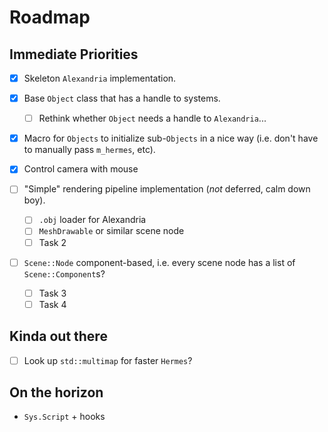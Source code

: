 # Roadmap

## Immediate Priorities
- [x] Skeleton `Alexandria` implementation.
- [x] Base `Object` class that has a handle to systems.
	+ [ ] Rethink whether `Object` needs a handle to `Alexandria`...
- [x] Macro for `Objects` to initialize sub-`Objects` in a nice way (i.e. don't have to manually pass `m_hermes`, etc).

- [x] Control camera with mouse
- [ ] "Simple" rendering pipeline implementation (_not_ deferred, calm down boy).
	+ [ ] `.obj` loader for Alexandria
	+ [ ] `MeshDrawable` or similar scene node
	+ [ ] Task 2
- [ ] `Scene::Node` component-based, i.e. every scene node has a list of `Scene::Component`s?
	+ [ ] Task 3
	+ [ ] Task 4

## Kinda out there
- [ ] Look up `std::multimap` for faster `Hermes`?

## On the horizon
- `Sys.Script` + hooks